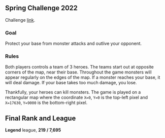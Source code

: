## Spring Challenge 2022

Challenge [link](https://www.codingame.com/contests/spring-challenge-2022).

### Goal

Protect your base from monster attacks and outlive your opponent.

### Rules

Both players controls a team of 3 heroes. The teams start out at opposite corners of the map, near their base. Throughout the game monsters will appear regularly on the edges of the map. If a monster reaches your base, it will deal
damage. If your base takes too much damage, you lose.

Thankfully, your heroes can kill monsters. The game is played on a rectangular map where the coordinate `X=0`, `Y=0` is the top-left pixel and `X=17630`, `Y=9000` is the bottom-right pixel.

## Final Rank and League

**Legend** league, **219 / 7,695** 
